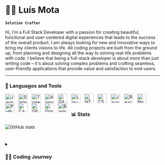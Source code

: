 # 🏄‍♂️ Luís Mota

**`Solution Crafter`**

Hi, I'm a Full Stack Developer with a passion for creating beautiful, functional and user-centered digital experiences that leads to the success of the overall product. I am always looking for new and innovative ways to bring my clients visions to life. All coding projects are built from the ground up, from planning and designing all the way to solving real-life problems with code. I believe that being a full-stack developer is about more than just writing code – it's about solving complex problems and crafting seamless, user-friendly applications that provide value and satisfaction to end-users.

---

### 🧰 Languages and Tools

<img align="left" alt="Java" width="30px" style="padding-right:10px;" src="https://cdn.jsdelivr.net/gh/devicons/devicon/icons/java/java-original.svg"/>
<img align="left" alt="Spring" width="30px" style="padding-right:10px;" src="https://cdn.jsdelivr.net/gh/devicons/devicon/icons/spring/spring-original.svg" />
<img align="left" alt="TypeScript" width="30px" style="padding-right:10px;" src="https://cdn.jsdelivr.net/gh/devicons/devicon/icons/typescript/typescript-plain.svg" />
<img align="left" alt="Angular" width="30px" style="padding-right:10px;" src="https://cdn.jsdelivr.net/gh/devicons/devicon/icons/angularjs/angularjs-plain.svg" />
<img align="left" alt="Git" width="30px" style="padding-right:10px;" src="https://cdn.jsdelivr.net/gh/devicons/devicon/icons/git/git-original.svg" />
<img align="left" alt="Linux" width="30px" style="padding-right:10px;" src="https://cdn.jsdelivr.net/gh/devicons/devicon/icons/linux/linux-original.svg" />
<img align="left" alt="HTML" width="30px" style="padding-right:10px;" src="https://cdn.jsdelivr.net/gh/devicons/devicon/icons/html5/html5-plain.svg" />
<img align="left" alt="CSS" width="30px" style="padding-right:10px;" src="https://cdn.jsdelivr.net/gh/devicons/devicon/icons/css3/css3-plain.svg" />
<img align="left" alt="JavaScript" width="30px" style="padding-right:10px;" src="https://cdn.jsdelivr.net/gh/devicons/devicon/icons/javascript/javascript-plain.svg" />
<img align="left" alt="React" width="30px" style="padding-right:10px;" src="https://cdn.jsdelivr.net/gh/devicons/devicon/icons/react/react-original.svg" />
<img align="left" alt="NodeJS" width="30px" style="padding-right:10px;" src="https://cdn.jsdelivr.net/gh/devicons/devicon/icons/nodejs/nodejs-original.svg" />
<img align="left" alt="Python" width="30px" style="padding-right:10px;" src="https://cdn.jsdelivr.net/gh/devicons/devicon/icons/python/python-plain.svg" />
<img align="left" alt="C++" width="30px" style="padding-right:10px;" src="https://cdn.jsdelivr.net/gh/devicons/devicon/icons/cplusplus/cplusplus-line.svg" />
<img align="left" alt="GitHub" width="30px" style="padding-right:10px;" src="https://cdn.jsdelivr.net/gh/devicons/devicon/icons/github/github-original.svg" />
<img align="left" alt="Gradle" width="30px" style="padding-right:10px;" src="https://cdn.jsdelivr.net/gh/devicons/devicon/icons/gradle/gradle-plain.svg" />
<img align="left" alt="Bash" width="30px" style="padding-right:10px;" src="https://cdn.jsdelivr.net/gh/devicons/devicon/icons/bash/bash-original.svg" />
<br />

#

### 📊 Stats

![GitHub stats](https://github-readme-stats.vercel.app/api?username=LuisMota1999&show_icons=true&theme=gruvbox)

#

<details>
 <summary><h3>👨‍💻 Coding Journey</h3></summary>
I started my coding journey as a naive computer science student with a passion to learn everything I could about this programming world. In 2018, I embarked on a journey that would forever change my life. I entered college with a burning passion for computers and everything involving technology. I was always fascinated by the idea of creating innovative solutions that could solve problems efficiently. During my college years, I dove deeply into the world of programming. Every line of code I wrote, every problem I solved, fueled my passion. I learned not just the language of computers, but also the art of thinking logically and solving problems efficiently.
<br/>
In 2021, I completed my undergraduate degree. It was a moment of pride and accomplishment, but also the beginning of a new chapter. I entered the job market, ready to apply everything I had learned. It was challenging and sometimes overwhelming, but each challenge only reinforced my passion for programming. In the same year, I decided to take my education a step further. I enrolled in a master's program in computer engineering, specializing in mobile computing. I was eager to explore this emerging and exciting field.
<br/>
Today, I look back at my journey and feel immense gratitude. Programming is not just a skill, it's a passion, a vocation. I'm excited to see where this journey will take me next.
 

